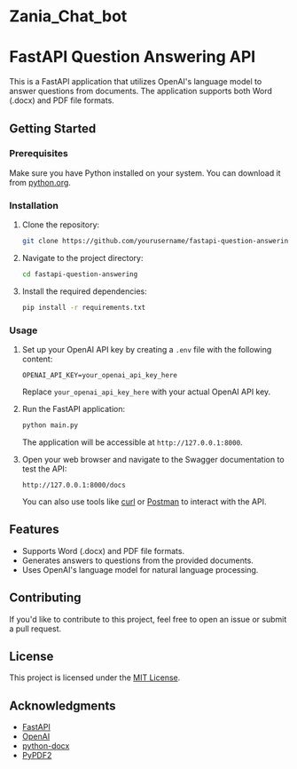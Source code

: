 # Zania_Chat_bot
# FastAPI Question Answering API

This is a FastAPI application that utilizes OpenAI's language model to answer questions from documents. The application supports both Word (.docx) and PDF file formats.

## Getting Started

### Prerequisites

Make sure you have Python installed on your system. You can download it from [python.org](https://www.python.org/downloads/).

### Installation

1. Clone the repository:

    ```bash
    git clone https://github.com/yourusername/fastapi-question-answering.git
    ```

2. Navigate to the project directory:

    ```bash
    cd fastapi-question-answering
    ```

3. Install the required dependencies:

    ```bash
    pip install -r requirements.txt
    ```

### Usage

1. Set up your OpenAI API key by creating a `.env` file with the following content:

    ```env
    OPENAI_API_KEY=your_openai_api_key_here
    ```

    Replace `your_openai_api_key_here` with your actual OpenAI API key.

2. Run the FastAPI application:

    ```bash
    python main.py
    ```

    The application will be accessible at `http://127.0.0.1:8000`.

3. Open your web browser and navigate to the Swagger documentation to test the API:

    ```
    http://127.0.0.1:8000/docs
    ```

    You can also use tools like [curl](https://curl.se/) or [Postman](https://www.postman.com/) to interact with the API.

## Features

- Supports Word (.docx) and PDF file formats.
- Generates answers to questions from the provided documents.
- Uses OpenAI's language model for natural language processing.

## Contributing

If you'd like to contribute to this project, feel free to open an issue or submit a pull request.

## License

This project is licensed under the [MIT License](LICENSE).

## Acknowledgments

- [FastAPI](https://fastapi.tiangolo.com/)
- [OpenAI](https://beta.openai.com/)
- [python-docx](https://python-docx.readthedocs.io/)
- [PyPDF2](https://pythonhosted.org/PyPDF2/)

